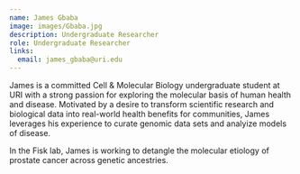 ```yaml
---
name: James Gbaba
image: images/Gbaba.jpg
description: Undergraduate Researcher
role: Undergraduate Researcher
links:
  email: james_gbaba@uri.edu
---
```


James is a committed Cell & Molecular Biology undergraduate student at URI with a strong passion for exploring the molecular basis of human health and disease. Motivated by a desire to transform scientific research and biological data into real-world health benefits for communities, James leverages his experience to curate genomic data sets and analyize models of disease.

In the Fisk lab, James is working to detangle the molecular etiology of prostate cancer across genetic ancestries. 